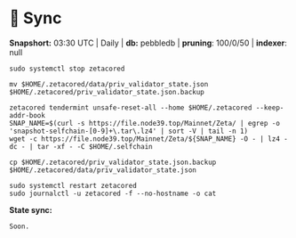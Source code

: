 # 🚅 Sync

**Snapshort:** 03:30 UTC | Daily | **db:** pebbledb | **pruning**: 100/0/50 | **indexer**: null

```
sudo systemctl stop zetacored

mv $HOME/.zetacored/data/priv_validator_state.json $HOME/.zetacored/priv_validator_state.json.backup 

zetacored tendermint unsafe-reset-all --home $HOME/.zetacored --keep-addr-book 
SNAP_NAME=$(curl -s https://file.node39.top/Mainnet/Zeta/ | egrep -o 'snapshot-selfchain-[0-9]+\.tar\.lz4' | sort -V | tail -n 1)
wget -c https://file.node39.top/Mainnet/Zeta/${SNAP_NAME} -O - | lz4 -dc - | tar -xf - -C $HOME/.selfchain

cp $HOME/.zetacored/priv_validator_state.json.backup $HOME/.zetacored/data/priv_validator_state.json 

sudo systemctl restart zetacored
sudo journalctl -u zetacored -f --no-hostname -o cat
```

**State sync:**

```
Soon.
```
